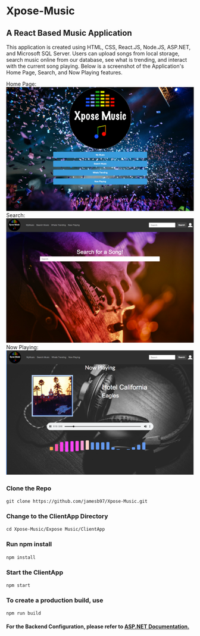 # Xpose-Music

## A React Based Music Application

This application is created using HTML, CSS, React.JS, Node.JS, ASP.NET, and Microsoft SQL Server.
Users can upload songs from local storage, search music online from our database, see what is trending, and interact with the current song playing. Below is a screenshot of the Application's Home Page, Search, and Now Playing features.

Home Page:</br>
<img src="./Expose Music/ClientApp/src/img/XposeMusic.PNG" alt="xpose-music" /></br>
Search:</br>
<img src="./Expose Music/ClientApp/src/img/XposeMusic3.PNG" alt="xpose-music" /></br>
Now Playing:</br>
<img src="./Expose Music/ClientApp/src/img/XposeMusic2.PNG" alt="xpose-music" /></br>

### Clone the Repo
```
git clone https://github.com/jamesb97/Xpose-Music.git
```

### Change to the ClientApp Directory
```
cd Xpose-Music/Expose Music/ClientApp
```

### Run npm install
```
npm install
```

### Start the ClientApp
```
npm start
```

### To create a production build, use
```
npm run build
```
#### For the Backend Configuration, please refer to <a href="https://docs.microsoft.com/en-us/dotnet/" target="_blank">ASP.NET Documentation.</a>